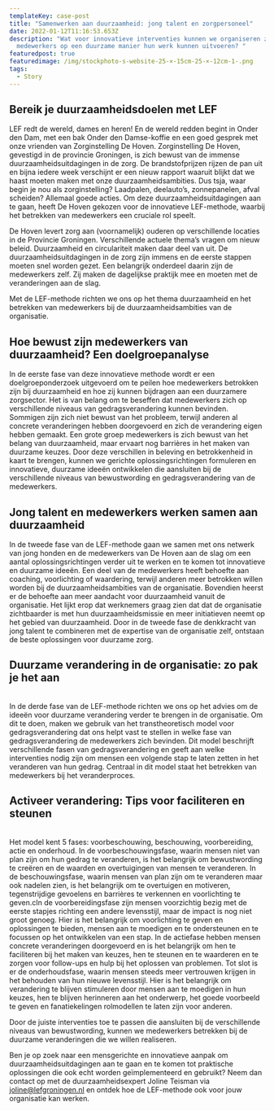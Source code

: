 ```yaml
---
templateKey: case-post
title: "Samenwerken aan duurzaamheid: jong talent en zorgpersoneel"
date: 2022-01-12T11:16:53.653Z
description: "Wat voor innovatieve interventies kunnen we organiseren zodat onze
  medewerkers op een duurzame manier hun werk kunnen uitvoeren? "
featuredpost: true
featuredimage: /img/stockphoto-s-website-25-×-15cm-25-×-12cm-1-.png
tags:
  - Story
---
```

## B﻿ereik je duurzaamheidsdoelen met LEF

LEF redt de wereld, dames en heren! En de wereld redden begint in Onder den Dam, met een bak Onder den Damse-koffie en een goed gesprek met onze vrienden van Zorginstelling De Hoven. Zorginstelling De Hoven, gevestigd in de provincie Groningen, is zich bewust van de immense duurzaamheidsuitdagingen in de zorg. De brandstofprijzen rijzen de pan uit en bijna iedere week verschijnt er een nieuw rapport waaruit blijkt dat we haast moeten maken met onze duurzaamheidsambities. Dus tsja, waar begin je nou als zorginstelling? Laadpalen, deelauto’s, zonnepanelen, afval scheiden? Allemaal goede acties. Om deze duurzaamheidsuitdagingen aan te gaan, heeft De Hoven gekozen voor de innovatieve LEF-methode, waarbij het betrekken van medewerkers een cruciale rol speelt.

De Hoven levert zorg aan (voornamelijk) ouderen op verschillende locaties in de Provincie Groningen. Verschillende actuele thema’s vragen om nieuw beleid. Duurzaamheid en circulariteit maken daar deel van uit. De duurzaamheidsuitdagingen in de zorg zijn immens en de eerste stappen moeten snel worden gezet. Een belangrijk onderdeel daarin zijn de medewerkers zelf. Zij maken de dagelijkse praktijk mee en moeten met de veranderingen aan de slag.

Met de LEF-methode richten we ons op het thema duurzaamheid en het betrekken van medewerkers bij de duurzaamheidsambities van de organisatie.

## Hoe bewust zijn medewerkers van duurzaamheid? Een doelgroepanalyse

In de eerste fase van deze innovatieve methode wordt er een doelgroeponderzoek uitgevoerd om te peilen hoe medewerkers betrokken zijn bij duurzaamheid en hoe zij kunnen bijdragen aan een duurzamere zorgsector. Het is van belang om te beseffen dat medewerkers zich op verschillende niveaus van gedragsverandering kunnen bevinden. Sommigen zijn zich niet bewust van het probleem, terwijl anderen al concrete veranderingen hebben doorgevoerd en zich de verandering eigen hebben gemaakt. Een grote groep medewerkers is zich bewust van het belang van duurzaamheid, maar ervaart nog barrières in het maken van duurzame keuzes. Door deze verschillen in beleving en betrokkenheid in kaart te brengen, kunnen we gerichte oplossingsrichtingen formuleren en innovatieve, duurzame ideeën ontwikkelen die aansluiten bij de verschillende niveaus van bewustwording en gedragsverandering van de medewerkers.

## Jong talent en medewerkers werken samen aan duurzaamheid

In de tweede fase van de LEF-methode gaan we samen met ons netwerk van jong honden en de medewerkers van De Hoven aan de slag om een aantal oplossingsrichtingen verder uit te werken en te komen tot innovatieve en duurzame ideeën. Een deel van de medewerkers heeft behoefte aan coaching, voorlichting of waardering, terwijl anderen meer betrokken willen worden bij de duurzaamheidsambities van de organisatie. Bovendien heerst er de behoefte aan meer aandacht voor duurzaamheid vanuit de organisatie. Het lijkt erop dat werknemers graag zien dat dat de organisatie zichtbaarder is met hun duurzaamheidsmissie en meer initiatieven neemt op het gebied van duurzaamheid. Door in de tweede fase de denkkracht van jong talent te combineren met de expertise van de organisatie zelf, ontstaan de beste oplossingen voor duurzame zorg.

## Duurzame verandering in de organisatie: zo pak je het aan

\
In de derde fase van de LEF-methode richten we ons op het advies om de ideeën voor duurzame verandering verder te brengen in de organisatie. Om dit te doen, maken we gebruik van het transtheoretisch model voor gedragsverandering dat ons helpt vast te stellen in welke fase van gedragsverandering de medewerkers zich bevinden. Dit model beschrijft verschillende fasen van gedragsverandering en geeft aan welke interventies nodig zijn om mensen een volgende stap te laten zetten in het veranderen van hun gedrag. Centraal in dit model staat het betrekken van medewerkers bij het veranderproces. 

## Activeer verandering: Tips voor faciliteren en steunen

\
Het model kent 5 fases: voorbeschouwing, beschouwing, voorbereiding, actie en onderhoud. In de voorbeschouwingsfase, waarin mensen niet van plan zijn om hun gedrag te veranderen, is het belangrijk om bewustwording te creëren en de waarden en overtuigingen van mensen te veranderen. In de beschouwingsfase, waarin mensen van plan zijn om te veranderen maar ook nadelen zien, is het belangrijk om te overtuigen en motiveren, tegenstrijdige gevoelens en barrières te verkennen en voorlichting te geven.cIn de voorbereidingsfase zijn mensen voorzichtig bezig met de eerste stapjes richting een andere levensstijl, maar de impact is nog niet groot genoeg. Hier is het belangrijk om voorlichting te geven en oplossingen te bieden, mensen aan te moedigen en te ondersteunen en te focussen op het ontwikkelen van een stap. In de actiefase hebben mensen concrete veranderingen doorgevoerd en is het belangrijk om hen te faciliteren bij het maken van keuzes, hen te steunen en te waarderen en te zorgen voor follow-ups en hulp bij het oplossen van problemen. Tot slot is er de onderhoudsfase, waarin mensen steeds meer vertrouwen krijgen in het behouden van hun nieuwe levensstijl. Hier is het belangrijk om verandering te blijven stimuleren door mensen aan te moedigen in hun keuzes, hen te blijven herinneren aan het onderwerp, het goede voorbeeld te geven en fanatiekelingen rolmodellen te laten zijn voor anderen. 

Door de juiste interventies toe te passen die aansluiten bij de verschillende niveaus van bewustwording, kunnen we medewerkers betrekken bij de duurzame veranderingen die we willen realiseren.

Ben je op zoek naar een mensgerichte en innovatieve aanpak om duurzaamheidsuitdagingen aan te gaan en te komen tot praktische oplossingen die ook echt worden geïmplementeerd en gebruikt? Neem dan contact op met de duurzaamheidsexpert Joline Teisman via [joline@lefgroningen.nl](mailto:joline@lefgroningen.nl) en ontdek hoe de LEF-methode ook voor jouw organisatie kan werken.